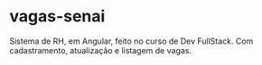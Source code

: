 # vagas-senai
Sistema de RH, em Angular, feito no curso de Dev FullStack. Com cadastramento, atualização e listagem de vagas.
